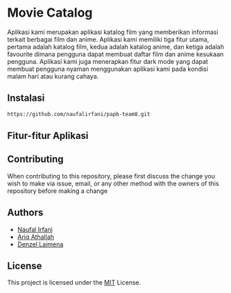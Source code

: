 # Movie Catalog
Aplikasi kami merupakan aplikasi katalog film yang memberikan informasi terkait berbagai film dan anime. Aplikasi kami memiliki tiga fitur utama, pertama adalah katalog film, kedua adalah katalog anime, dan ketiga adalah favourite dimana pengguna dapat membuat daftar film dan anime kesukaan pengguna. Aplikasi kami juga menerapkan fitur dark mode yang dapat membuat pengguna nyaman menggunakan aplikasi kami pada kondisi malam hari atau kurang cahaya.
## Instalasi
```bash
https://github.com/naufalirfani/papb-team8.git
```

## Fitur-fitur Aplikasi

## Contributing
When contributing to this repository, please first discuss the change you wish to make via issue, email, or any other method with the owners of this repository before making a change

## Authors
- [Naufal Irfani](https://github.com/naufalirfani)
- [Ariq Athallah](https://github.com/ariqathallah)
- [Denzel Laimena](https://github.com/denzellaimena)

## License
This project is licensed under the [MIT](https://choosealicense.com/licenses/mit/) License.
